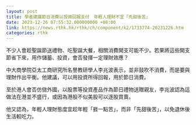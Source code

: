 ```yaml
---
layout: post
title: 學者建議節日消費以投資回報支付　年輕人理財不宜「先甜後苦」
date: 2023-12-26 07:55:32.000000000 +08:00
link: https://news.rthk.hk/rthk/ch/component/k2/1733774-20231226.htm
categories: rthk
---
```


不少人會趁聖誕節送禮物、吃聖誕大餐，相關消費開支可能不少。若果將這些開支節省下來，用作儲蓄、投資，會否發揮一定理財效應？

中大商學院亞太工商研究所名譽教研學人李兆波表示，並非鼓吹不消費，而是要與理財作出平衡。他建議，可以用投資所得回報，用於節日消費。

至於港人會否仿傚外國，以股票等投資產品作為節日禮物送贈親友，李兆波認為這做法在港並不盛行，或因為港股不似美股可以逐股買賣。

他又認為，年輕人理財態度宜趁年輕「捱一點苦」，而非「先甜後苦」，以免退休後生活較吃力。
